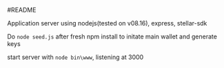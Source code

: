 #README

Application server using nodejs(tested on v08.16), express, stellar-sdk

Do `node seed.js` after fresh npm install to initate main wallet and generate keys

start server with `node bin\www`, listening at 3000
